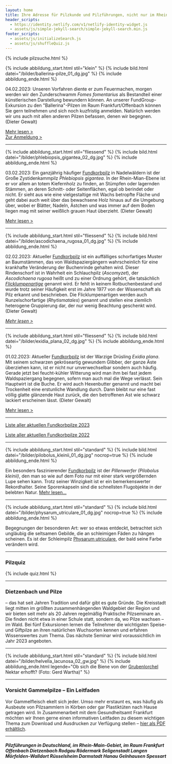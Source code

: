 ```yaml
---
layout: home
title: Ihre Adresse für Pilzkunde und Pilzführungen, nicht nur im Rhein-Main-Gebiet
header_scripts:
  - https://identity.netlify.com/v1/netlify-identity-widget.js
  - assets/js/simple-jekyll-search/simple-jekyll-search.min.js
footer_scripts:
  - assets/js/initializeSearch.js
  - assets/js/shuffleQuiz.js
---
```

{% include pilzsuche.html %}

{% include abbildung_start.html stil="klein" %}
{% include bild.html datei="/bilder/ballerina-pilze_01_dg.jpg" %}
{% include abbildung_ende.html %}

04.02.2023:  Unseren Vorfahren diente er zum Feuermachen, morgen werden wir den Zunderschwamm *Fomes fomentarius* als Bestandteil einer künstlerischen Darstellung bewundern können. An unserer FundGroup-Exkursion zu den "Ballerina"-Pilzen im Raum Frankfurt/Offenbach können Sie gern teilnehmen und sich noch kuzfristig anmelden. Natürlich werden wir uns auch mit allen anderen Pilzen befassen, denen wir begegnen. (Dieter Gewalt)

[Mehr lesen >](/pilze/fomes-fomentarius-zunderschwamm)  
[Zur Anmeldung >](/termine)

- - -

{% include abbildung_start.html stil="fliessend" %}
{% include bild.html datei="/bilder/phlebiopsis_gigantea_02_dg.jpg" %}
{% include abbildung_ende.html %}

03.02.2023: Ein ganzjährig häufiger [Fundkorbpilz](AA "Glossar-") in Nadelwäldern ist der Große Zystidenkammpilz *Phlebiopsis gigantea*. In der Rhein-Mian-Ebene ist er vor allem an totem Kiefernholz zu finden, an Stümpfen oder lagernden Stämmen, an deren Schnitt- oder Seitenflächen, egal ob berindet oder nicht. Er sieht aus wie eine vielgestaltige mit Wachs betropfte Fläche und geht dabei auch weit über das bewachsene Holz hinaus auf die Umgebung über, wobei er Blätter, Nadeln, Ästchen und was immer auf dem Boden liegen mag mit seiner weißlich grauen Haut überzieht. (Dieter Gewalt)

[Mehr lesen >](/pilze/phlebiopsis-gigantea-großer-zystidenkammpilz)

<div style="clear:  both"></div>

- - -

{% include abbildung_start.html stil="fliessend" %}
{% include bild.html datei="/bilder/ascodichaena_rugosa_01_dg.jpg" %}
{% include abbildung_ende.html %}

02.02.2023: Aktueller [Fundkorbpilz](AA "Glossar-") ist ein auffälliges schorfartiges Muster an Baumstämmen, das von Waldspaziergängern wahrscheinlich für eine krankhafte Veränderung der Buchenrinde gehalten wird. Dieser Rindenschorf ist in Wahrheit ein Schlauchpilz (*Ascomyzet*), der *Ascodichaena rugosa* heißt und zu einer Ordnung gehört, die tatsächlich *[Flicklumpenartige](/verwandt/flicklumpenartige-rhytismatales)* genannt wird. Er fehlt in keinem Rotbuchenbestand und wurde trotz seiner Häufigkeit erst im Jahre 1977 von der Wissenschaft als Pilz erkannt und beschrieben. Die Flicklumpenartigen werden auch Runzelschorfartige (*Rhytismatales*) genannt und stellen eine ziemlich heterogene Gruppierung dar, der nur wenig Beachtung geschenkt wird. (Dieter Gewalt)

*[Mehr lesen >](/pilze/ascodichaena-rugosa-buchen-rindenschorf)*

<div style="clear:  both"></div>

- - -

{% include abbildung_start.html stil="fliessend" %}
{% include bild.html datei="/bilder/exidia_plana_02_dg.jpg" %}
{% include abbildung_ende.html %}

01.02.2023: Aktueller [Fundkorbpilz](AA "Glossar-") ist der Warzige Drüsling *Exidia plana*. Mit seinem schwarzen gekröseartig gewundem Glibber, der ganze Äste überziehen kann, ist er nicht nur unverwechselbar sondern auch häufig. Gerade jetzt bei feucht-kühler Witterung wird man ihm bei fast jedem Waldspaziergang begegnen, sofern man auch mal die Wege verlässt. Sein Hauptwirt ist die Buche. Er wird auch Hexenbutter genannt und macht bei Trockenheit eine erstunliche Wandlung durch. Dann bleibt nur eine fast völlig glatte glänzende Haut zurück, die den betroffenen Ast wie schwarz lackiert erscheinen lässt. (Dieter Gewalt)

[Mehr lesen >](/pilze/exidia-plana-warziger-drüsling)

<div style="clear:  both"></div>

- - -

[Liste aller aktuellen Fundkorbpilze 2023](/artikel/liste-aller-aktuellen-fundkorbpilze-2023.html)

[Liste aller aktuellen Fundkorbpilze 2022](/artikel/liste-aller-aktuellen-fundkorbpilze-2022.html)

- - -

{% include abbildung_start.html stil="standard" %}
{% include bild.html datei="/bilder/pilobolus_kleinii_01_dg.jpg" nocrop=true %}
{% include abbildung_ende.html %}

Ein besonders faszinierender [Fundkorbpilz](AA "Glossar-") ist der *Pillenwerfer (Pilobolus kleinii)*, den man so wie auf dem Foto nur mit einer stark vergrößernden Lupe sehen kann. Trotz seiner Winzigkeit ist er ein bemerkenswerter Rekordhalter. Seine Sporenkapseln sind die schnellsten Flugobjekte in der belebten Natur. [Mehr lesen...](/pilze/pilobolus-kleinii-pillenwerfer)

- - -

{% include abbildung_start.html stil="standard" %}
{% include bild.html datei="/bilder/physarum_utriculare_01_dg.jpg" nocrop=true %}
{% include abbildung_ende.html %}

Begegnungen der besonderen Art: wer so etwas entdeckt, betrachtet sich ungläubig die seltsamen Gebilde, die an schleimigen Fäden zu hängen scheinen. Es ist der Schleimpilz [Physarum utriculare](/pilze/physarum-utriculare-fadenfruchtschleimpilz), der bald seine Farbe verändern wird.

- - -

### Pilzquiz

{% include quiz.html %}

- - -

### Dietzenbach und Pilze

– das hat seit Jahren Tradition und dafür gibt es gute Gründe. Die Kreisstadt liegt mitten im größten zusammenhängenden Waldgebiet der Region und wir bieten seit mehr als 20 Jahren regelmäßig Praktische Pilzseminare an. Die finden nicht etwa in einer Schule statt, sondern da, wo Pilze wachsen – im Wald. Bei fünf Exkursionen lernen die Teilnehmer die wichtigsten Speise- und Giftpilze an ihren natürlichen Wuchsorten kennen und erfahren Wissenswertes zum Thema. Das nächste Seminar wird voraussichtlich im Jahr 2023 angeboten.  

- - -

{% include abbildung_start.html stil="standard" %}
{% include bild.html datei="/bilder/helvella_lacunosa_02_gw.jpg" %}
{% include abbildung_ende.html legende="Ob sich die Biene von der <a href='/pilze/helvella-lacunosa-grubenlorchel'>Grubenlorchel</a> Nektar erhofft?  (Foto: Gerd Wartha)" %}

- - -

### Vorsicht Gammelpilze – Ein Leitfaden

Vor Gammelfleisch ekelt sich jeder. Umso mehr erstaunt es, was häufig als Ausbeute von Pilzsammlern in Körben oder gar Plastiktüten nach Hause getragen wird. In Zusammenarbeit mit dem Gesundheitsamt Frankfurt möchten wir Ihnen gerne einen informativen Leitfaden zu diesem wichtigen Thema zum Download und Ausdrucken zur Verfügung stellen – [hier als PDF erhältlich](/assets/docs/Fundkorb.de-Gammelpilze.pdf).

- - -

##### Pilzführungen in Deutschland, im Rhein-Main-Gebiet, im Raum Frankfurt Offenbach Dietzenbach Rodgau Rödermark Seligenstadt Langen Mörfelden-Walldort Rüsselsheim Darmstadt Hanau Gelnhausen Spessart